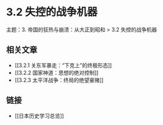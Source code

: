 # 3.2 失控的战争机器

主题：3. 帝国的狂热与崩溃：从大正到昭和 > 3.2 失控的战争机器

## 相关文章

- [[3.2.1 关东军暴走：“下克上”的终极形态]]
- [[3.2.2 国家神道：思想的绝对控制]]
- [[3.2.3 太平洋战争：终局的绝望豪赌]]

## 链接

- [[日本历史学习总览]]
